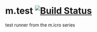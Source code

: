 m.test [![Build Status](https://travis-ci.org/ivoputzer/m.test.svg?branch=master)](https://travis-ci.org/ivoputzer/m.test)
===
test runner from the m.icro series
